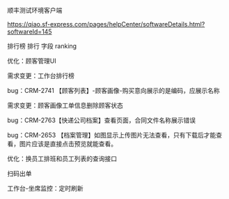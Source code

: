 顺丰测试环境客户端

https://qiao.sf-express.com/pages/helpCenter/softwareDetails.html?softwareId=145



排行榜  排行 字段  ranking



优化：顾客管理UI

需求变更：工作台排行榜



bug：CRM-2741  【顾客列表】-顾客画像-购买意向展示的是编码，应展示名称

需求变更：顾客画像工单信息删除顾客状态

bug：CRM-2763【快递公司档案】查看页面，合同文件名称展示错误

bug：CRM-2653    【档案管理】如图显示上传图片无法查看，只有下载后才能查看，图片应该是直接点击预览就能查看。

优化：换员工排班和员工列表的查询接口







扫码出单

工作台-坐席监控：定时刷新
